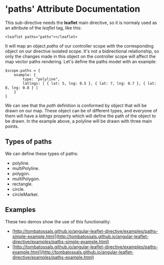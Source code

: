 'paths' Attribute Documentation
==================================

This sub-directive needs the **leaflet** main directive, so it is normaly used as an attribute of the *leaflet* tag, like this:

```
<leaflet paths="paths"></leaflet>
```

It will map an object _paths_ of our controller scope with the corresponding object on our directive isolated scope. It's not a bidirectional relationship, so only the changes made in this object on the controller scope will affect the map vector paths rendering. Let's define the paths model with an example:

```
$scope.paths = {
    example: {
        type: "polyline",
        latlngs: [ { lat: 5, lng: 0.5 }, { lat: 7, lng: 0.7 }, { lat: 8, lng: 0.8 } ]
    }
}
```

We can see that the _path_ definition is conformed by object that will be drawn on our map. These object can be of different types, and everyone of them will have a _latlngs_ property which will define the path of the object to be drawn. In the example above, a polyline will be drawn with three main points.

Types of paths
--------------
We can define these types of paths:

* polyline.
* multiPolyline.
* polygon.
* multiPolygon.
* rectangle.
* circle.
* circleMarker.

Examples
--------
These two demos show the use of this functionality:
* [http://tombatossals.github.io/angular-leaflet-directive/examples/paths-simple-example.html](http://tombatossals.github.io/angular-leaflet-directive/examples/paths-simple-example.html)
* [http://tombatossals.github.io/angular-leaflet-directive/examples/paths-example.html](http://tombatossals.github.io/angular-leaflet-directive/examples/paths-example.html)
